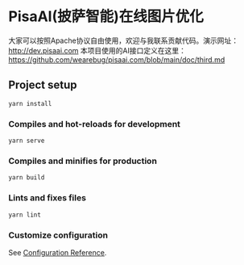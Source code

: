 # PisaAI(披萨智能)在线图片优化
大家可以按照Apache协议自由使用，欢迎与我联系贡献代码。演示网址：http://dev.pisaai.com 
本项目使用的AI接口定义在这里：https://github.com/wearebug/pisaai.com/blob/main/doc/third.md

## Project setup
```
yarn install
```
### Compiles and hot-reloads for development
```
yarn serve
```
### Compiles and minifies for production
```
yarn build
```
### Lints and fixes files
```
yarn lint
```

### Customize configuration
See [Configuration Reference](https://cli.vuejs.org/config/).

